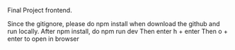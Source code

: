 Final Project frontend. 

Since the gitignore, please do npm install when download the github and run locally. 
After npm install, do npm run dev
Then enter h + enter 
Then o + enter to open in browser
